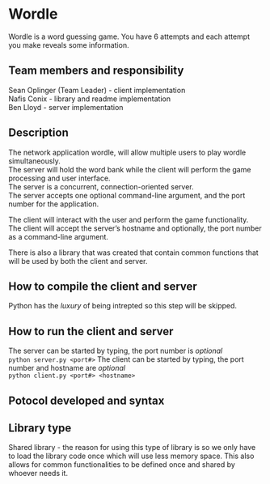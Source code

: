 # Wordle
Wordle is a word guessing game. You have 6 attempts and each attempt you make reveals some information.

## Team members and responsibility
Sean Oplinger (Team Leader) -  client implementation <br />
Nafis Conix - library and readme implementation <br />
Ben Lloyd - server implementation <br />

## Description

The network application wordle, will allow multiple users to play wordle simultaneously.<br />
The server will hold the word bank while the client will perform the game processing and user interface. <br />
The server is a concurrent, connection-oriented server.<br />
The server accepts one optional command-line argument,  and the port number for the application. <br />

The client will interact with the user and perform the game functionality. <br />
The client will accept the server’s hostname and optionally, the port number as a command-line argument. <br /> 

There is also a library that was created that contain common functions that will be used by both the client and server. 



## How to compile the client and server
Python has the *luxury* of being intrepted so this step will be skipped.<br />

## How to run the client and server
The server can be started by typing, the port number is *optional*<br />
`python server.py <port#>`
The client can be started by typing, the port number and hostname are *optional*<br />
`python client.py <port#> <hostname>`

## Potocol developed and syntax

## Library type
Shared library - the reason for using this type of library is so we only have to load the library code once which will
use less memory space. This also allows for common functionalities to be defined once and shared by whoever needs it.

